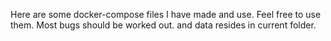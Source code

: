 Here are some docker-compose files I have made and use. Feel free to use them. Most bugs should be worked out. and data resides in current folder.
